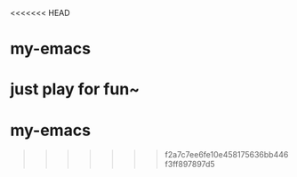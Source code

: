 <<<<<<< HEAD
# my-emacs
just play for fun~
=======
# my-emacs
>>>>>>> f2a7c7ee6fe10e458175636bb446f3ff897897d5
